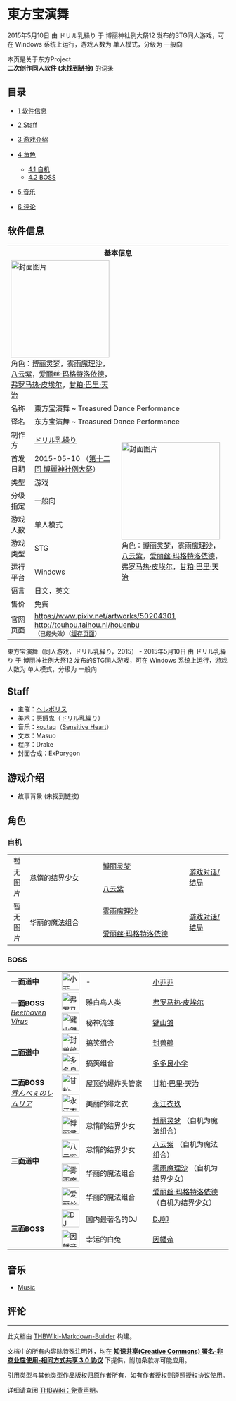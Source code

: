 # 東方宝演舞

<!-- source html: G:\repos\THBWiki-Markdown-Builder\THBWikiMarkdown\Temp\main\5\53\ns0%3A%E6%9D%B1%E6%96%B9%E5%AE%9D%E6%BC%94%E8%88%9E.html -->

2015年5月10日 由 ドリル乳繰り 于 博丽神社例大祭12 发布的STG同人游戏，可在 Windows 系统上运行，游戏人数为 单人模式，分级为 一般向

本页是关于东方Project  
 **二次创作同人软件 (未找到链接)** 的词条
## 目录

- [1 软件信息](#软件信息)
- [2 Staff](#Staff)
- [3 游戏介绍](#游戏介绍)
- [4 角色](#角色)

  - [4.1 自机](#自机)
  - [4.2 BOSS](#BOSS)



- [5 音乐](#音乐)
- [6 评论](#评论)




## 软件信息

<table><tbody><tr><th colspan="3">基本信息</th></tr><tr><td class="cover-artwork-mobile" colspan="2"><a href="./文件-東方宝演舞封面.jpg.md" class="image" title="封面图片"><img alt="封面图片" src="https://upload.thwiki.cc/thumb/c/c7/%E6%9D%B1%E6%96%B9%E5%AE%9D%E6%BC%94%E8%88%9E%E5%B0%81%E9%9D%A2.jpg/224px-%E6%9D%B1%E6%96%B9%E5%AE%9D%E6%BC%94%E8%88%9E%E5%B0%81%E9%9D%A2.jpg" decoding="async" loading="lazy" width="224" height="221" srcset="https://upload.thwiki.cc/thumb/c/c7/%E6%9D%B1%E6%96%B9%E5%AE%9D%E6%BC%94%E8%88%9E%E5%B0%81%E9%9D%A2.jpg/336px-%E6%9D%B1%E6%96%B9%E5%AE%9D%E6%BC%94%E8%88%9E%E5%B0%81%E9%9D%A2.jpg 1.5x, https://upload.thwiki.cc/thumb/c/c7/%E6%9D%B1%E6%96%B9%E5%AE%9D%E6%BC%94%E8%88%9E%E5%B0%81%E9%9D%A2.jpg/448px-%E6%9D%B1%E6%96%B9%E5%AE%9D%E6%BC%94%E8%88%9E%E5%B0%81%E9%9D%A2.jpg 2x" data-file-width="850" data-file-height="840"></a><div class="cover-char">角色：<a href="./博丽灵梦.md" title="博丽灵梦">博丽灵梦</a>，<a href="./雾雨魔理沙.md" title="雾雨魔理沙">雾雨魔理沙</a>，<a href="./八云紫.md" title="八云紫">八云紫</a>，<a href="./爱丽丝·玛格特洛依德.md" title="爱丽丝·玛格特洛依德">爱丽丝·玛格特洛依德</a>，<a href="/index.php?title=%E5%BC%97%E7%BD%97%E9%A9%AC%E7%83%AD%C2%B7%E7%9A%AE%E5%9F%83%E5%B0%94&amp;action=edit&amp;redlink=1" class="new" title="弗罗马热·皮埃尔（页面不存在）">弗罗马热·皮埃尔</a>，<a href="./甘粕·巴里·天治.md" title="甘粕·巴里·天治">甘粕·巴里·天治</a></div></td>
</tr><tr><td class="label">名称</td><td colspan="2"> 東方宝演舞 ~ Treasured Dance Performance </td></tr><tr><td class="label">译名</td><td colspan="2"> 东方宝演舞 ~ Treasured Dance Performance </td></tr><tr><td class="label">制作方</td><td><a href="./ドリル乳繰り.md" title="ドリル乳繰り">ドリル乳繰り</a></td><td class="cover-artwork" rowspan="8" style="min-width:224px;"><a href="./文件-東方宝演舞封面.jpg.md" class="image" title="封面图片"><img alt="封面图片" src="https://upload.thwiki.cc/thumb/c/c7/%E6%9D%B1%E6%96%B9%E5%AE%9D%E6%BC%94%E8%88%9E%E5%B0%81%E9%9D%A2.jpg/224px-%E6%9D%B1%E6%96%B9%E5%AE%9D%E6%BC%94%E8%88%9E%E5%B0%81%E9%9D%A2.jpg" decoding="async" loading="lazy" width="224" height="221" srcset="https://upload.thwiki.cc/thumb/c/c7/%E6%9D%B1%E6%96%B9%E5%AE%9D%E6%BC%94%E8%88%9E%E5%B0%81%E9%9D%A2.jpg/336px-%E6%9D%B1%E6%96%B9%E5%AE%9D%E6%BC%94%E8%88%9E%E5%B0%81%E9%9D%A2.jpg 1.5x, https://upload.thwiki.cc/thumb/c/c7/%E6%9D%B1%E6%96%B9%E5%AE%9D%E6%BC%94%E8%88%9E%E5%B0%81%E9%9D%A2.jpg/448px-%E6%9D%B1%E6%96%B9%E5%AE%9D%E6%BC%94%E8%88%9E%E5%B0%81%E9%9D%A2.jpg 2x" data-file-width="850" data-file-height="840"></a><div class="cover-char">角色：<a href="./博丽灵梦.md" title="博丽灵梦">博丽灵梦</a>，<a href="./雾雨魔理沙.md" title="雾雨魔理沙">雾雨魔理沙</a>，<a href="./八云紫.md" title="八云紫">八云紫</a>，<a href="./爱丽丝·玛格特洛依德.md" title="爱丽丝·玛格特洛依德">爱丽丝·玛格特洛依德</a>，<a href="/index.php?title=%E5%BC%97%E7%BD%97%E9%A9%AC%E7%83%AD%C2%B7%E7%9A%AE%E5%9F%83%E5%B0%94&amp;action=edit&amp;redlink=1" class="new" title="弗罗马热·皮埃尔（页面不存在）">弗罗马热·皮埃尔</a>，<a href="./甘粕·巴里·天治.md" title="甘粕·巴里·天治">甘粕·巴里·天治</a></div></td>
</tr><tr><td class="label">首发日期</td><td>2015-05-10&#160;（<a href="/展会作品列表?e=%E5%8D%9A%E4%B8%BD%E7%A5%9E%E7%A4%BE%E4%BE%8B%E5%A4%A7%E7%A5%AD%2312">第十二回 博麗神社例大祭</a>）</td></tr><tr><td class="label">类型</td><td>游戏</td></tr><tr><td class="label">分级指定</td><td>一般向</td></tr><tr><td class="label">游戏人数</td><td>单人模式</td></tr><tr><td class="label">游戏类型</td><td>STG</td></tr><tr><td class="label">运行平台</td><td>Windows</td></tr><tr><td class="label">语言</td><td>日文，英文</td></tr><tr><td class="label">售价</td><td>免费</td></tr>
<tr><td class="label">官网页面</td><td colspan="2"><a rel="nofollow" class="external free" href="https://www.pixiv.net/artworks/50204301">https://www.pixiv.net/artworks/50204301</a><br><a rel="nofollow" class="external free" href="http://touhou.taihou.nl/houenbu">http://touhou.taihou.nl/houenbu</a><br><span style="font-family: sans-serif; cursor: default; color:#555; font-size: 0.8em; bottom: 0.1em; font-weight: bold;" title="连接到已经失效网页">（已经失效）</span><small>（<a rel="nofollow" class="external text" href="https://web.archive.org/web/20191028192334/http://touhou.taihou.nl:80/houenbu/">缓存页面</a>）</small></td></tr></tbody></table>

東方宝演舞（同人游戏，ドリル乳繰り，2015） - 2015年5月10日 由 ドリル乳繰り 于 博丽神社例大祭12 发布的STG同人游戏，可在 Windows 系统上运行，游戏人数为 单人模式，分级为 一般向
## Staff
- 主催：[ヘレポリス](./ヘレポリス.md)
- 美术：[悪餓鬼](./悪餓鬼.md)（[ドリル乳繰り](./ドリル乳繰り.md)）
- 音乐：[koutaq](./koutaq.md)（[Sensitive Heart](./Sensitive_Heart.md)）
- 文本：Masuo
- 程序：Drake
- 封面合成：ExPorygon

## 游戏介绍
- 故事背景 (未找到链接)

## 角色
### 自机

<table><tbody><tr><td align="center" rowspan="2">暂无<br>图片</td> <td style="width:150px;padding:3px 9px 3px 7px;" rowspan="2">怠惰的结界少女</td><td style="width:180px;padding:3px 9px 3px 7px;"> <a href="./博丽灵梦.md" title="博丽灵梦">博丽灵梦</a></td><td rowspan="2"><a href="/index.php?title=%E6%B8%B8%E6%88%8F%E5%AF%B9%E8%AF%9D:%E6%9D%B1%E6%96%B9%E5%AE%9D%E6%BC%94%E8%88%9E/%E6%80%A0%E6%83%B0%E7%9A%84%E7%BB%93%E7%95%8C%E5%B0%91%E5%A5%B3&amp;action=edit&amp;redlink=1" class="new" title="游戏对话:東方宝演舞/怠惰的结界少女（页面不存在）">游戏对话/结局</a></td></tr><tr><td style="width:150px;padding:3px 9px 3px 7px;"><a href="./八云紫.md" title="八云紫">八云紫</a></td></tr>
<tr><td align="center" rowspan="2">暂无<br>图片</td> <td style="width:150px;padding:3px 9px 3px 7px;" rowspan="2">华丽的魔法组合</td><td style="width:180px;padding:3px 9px 3px 7px;"> <a href="./雾雨魔理沙.md" title="雾雨魔理沙">雾雨魔理沙</a></td><td rowspan="2"><a href="/index.php?title=%E6%B8%B8%E6%88%8F%E5%AF%B9%E8%AF%9D:%E6%9D%B1%E6%96%B9%E5%AE%9D%E6%BC%94%E8%88%9E/%E5%8D%8E%E4%B8%BD%E7%9A%84%E9%AD%94%E6%B3%95%E7%BB%84%E5%90%88&amp;action=edit&amp;redlink=1" class="new" title="游戏对话:東方宝演舞/华丽的魔法组合（页面不存在）">游戏对话/结局</a></td></tr><tr><td style="width:150px;padding:3px 9px 3px 7px;"><a href="./爱丽丝·玛格特洛依德.md" title="爱丽丝·玛格特洛依德">爱丽丝·玛格特洛依德</a></td></tr></tbody></table>


### BOSS

<table><tbody><tr><td rowspan="1" class="bg-color-info-10" style="min-width:100px"><b>一面道中</b></td><td style="min-width:35px" rowspan="1"><div class="center"><div class="floatnone"><a href="./文件-小菲菲.png.md" class="image"><img alt="小菲菲.png" src="https://upload.thwiki.cc/thumb/2/2a/%E5%B0%8F%E8%8F%B2%E8%8F%B2.png/40px-%E5%B0%8F%E8%8F%B2%E8%8F%B2.png" decoding="async" loading="lazy" width="40" height="40" srcset="https://upload.thwiki.cc/thumb/2/2a/%E5%B0%8F%E8%8F%B2%E8%8F%B2.png/60px-%E5%B0%8F%E8%8F%B2%E8%8F%B2.png 1.5x, https://upload.thwiki.cc/thumb/2/2a/%E5%B0%8F%E8%8F%B2%E8%8F%B2.png/80px-%E5%B0%8F%E8%8F%B2%E8%8F%B2.png 2x" data-file-width="1024" data-file-height="1024"></a></div></div></td>  <td style="width:150px;padding:3px 9px 3px 7px;" rowspan="1"> -</td><td style="width:180px;padding:3px 9px 3px 7px;" rowspan="1"> <a href="/index.php?title=%E5%B0%8F%E8%8F%B2%E8%8F%B2&amp;action=edit&amp;redlink=1" class="new" title="小菲菲（页面不存在）">小菲菲</a> </td></tr><tr><td rowspan="2" class="bg-color-info-10" style="min-width:100px"><b>一面BOSS</b><br><i><a href="/index.php?title=Beethoven_Virus&amp;action=edit&amp;redlink=1" class="new" title="Beethoven Virus（页面不存在）">Beethoven Virus</a></i></td><td style="min-width:35px" rowspan="1"><div class="center"><div class="floatnone"><a href="./文件-弗罗马热·皮埃尔.png.md" class="image"><img alt="弗罗马热·皮埃尔.png" src="https://upload.thwiki.cc/thumb/7/70/%E5%BC%97%E7%BD%97%E9%A9%AC%E7%83%AD%C2%B7%E7%9A%AE%E5%9F%83%E5%B0%94.png/40px-%E5%BC%97%E7%BD%97%E9%A9%AC%E7%83%AD%C2%B7%E7%9A%AE%E5%9F%83%E5%B0%94.png" decoding="async" loading="lazy" width="40" height="40" srcset="https://upload.thwiki.cc/thumb/7/70/%E5%BC%97%E7%BD%97%E9%A9%AC%E7%83%AD%C2%B7%E7%9A%AE%E5%9F%83%E5%B0%94.png/60px-%E5%BC%97%E7%BD%97%E9%A9%AC%E7%83%AD%C2%B7%E7%9A%AE%E5%9F%83%E5%B0%94.png 1.5x, https://upload.thwiki.cc/thumb/7/70/%E5%BC%97%E7%BD%97%E9%A9%AC%E7%83%AD%C2%B7%E7%9A%AE%E5%9F%83%E5%B0%94.png/80px-%E5%BC%97%E7%BD%97%E9%A9%AC%E7%83%AD%C2%B7%E7%9A%AE%E5%9F%83%E5%B0%94.png 2x" data-file-width="1024" data-file-height="1024"></a></div></div></td>  <td style="width:150px;padding:3px 9px 3px 7px;" rowspan="1"> 雅白鸟人类</td><td style="width:180px;padding:3px 9px 3px 7px;" rowspan="1"> <a href="/index.php?title=%E5%BC%97%E7%BD%97%E9%A9%AC%E7%83%AD%C2%B7%E7%9A%AE%E5%9F%83%E5%B0%94&amp;action=edit&amp;redlink=1" class="new" title="弗罗马热·皮埃尔（页面不存在）">弗罗马热·皮埃尔</a> </td></tr><tr><td style="min-width:35px" rowspan="1"><div class="center"><div class="floatnone"><a href="./文件-键山雏（宝演舞）.png.md" class="image"><img alt="键山雏（宝演舞）.png" src="https://upload.thwiki.cc/thumb/1/17/%E9%94%AE%E5%B1%B1%E9%9B%8F%EF%BC%88%E5%AE%9D%E6%BC%94%E8%88%9E%EF%BC%89.png/40px-%E9%94%AE%E5%B1%B1%E9%9B%8F%EF%BC%88%E5%AE%9D%E6%BC%94%E8%88%9E%EF%BC%89.png" decoding="async" loading="lazy" width="40" height="40" srcset="https://upload.thwiki.cc/thumb/1/17/%E9%94%AE%E5%B1%B1%E9%9B%8F%EF%BC%88%E5%AE%9D%E6%BC%94%E8%88%9E%EF%BC%89.png/60px-%E9%94%AE%E5%B1%B1%E9%9B%8F%EF%BC%88%E5%AE%9D%E6%BC%94%E8%88%9E%EF%BC%89.png 1.5x, https://upload.thwiki.cc/thumb/1/17/%E9%94%AE%E5%B1%B1%E9%9B%8F%EF%BC%88%E5%AE%9D%E6%BC%94%E8%88%9E%EF%BC%89.png/80px-%E9%94%AE%E5%B1%B1%E9%9B%8F%EF%BC%88%E5%AE%9D%E6%BC%94%E8%88%9E%EF%BC%89.png 2x" data-file-width="1024" data-file-height="1024"></a></div></div></td>  <td style="width:150px;padding:3px 9px 3px 7px;" rowspan="1"> 秘神流雏</td><td style="width:180px;padding:3px 9px 3px 7px;" rowspan="1"> <a href="./键山雏.md" title="键山雏">键山雏</a> </td></tr>
<tr><td rowspan="2" class="bg-color-info-10" style="min-width:100px"><b>二面道中</b></td><td style="min-width:35px" rowspan="1"><div class="center"><div class="floatnone"><a href="./文件-封兽鵺（宝演舞）.png.md" class="image"><img alt="封兽鵺（宝演舞）.png" src="https://upload.thwiki.cc/thumb/6/62/%E5%B0%81%E5%85%BD%E9%B5%BA%EF%BC%88%E5%AE%9D%E6%BC%94%E8%88%9E%EF%BC%89.png/40px-%E5%B0%81%E5%85%BD%E9%B5%BA%EF%BC%88%E5%AE%9D%E6%BC%94%E8%88%9E%EF%BC%89.png" decoding="async" loading="lazy" width="40" height="40" srcset="https://upload.thwiki.cc/thumb/6/62/%E5%B0%81%E5%85%BD%E9%B5%BA%EF%BC%88%E5%AE%9D%E6%BC%94%E8%88%9E%EF%BC%89.png/60px-%E5%B0%81%E5%85%BD%E9%B5%BA%EF%BC%88%E5%AE%9D%E6%BC%94%E8%88%9E%EF%BC%89.png 1.5x, https://upload.thwiki.cc/thumb/6/62/%E5%B0%81%E5%85%BD%E9%B5%BA%EF%BC%88%E5%AE%9D%E6%BC%94%E8%88%9E%EF%BC%89.png/80px-%E5%B0%81%E5%85%BD%E9%B5%BA%EF%BC%88%E5%AE%9D%E6%BC%94%E8%88%9E%EF%BC%89.png 2x" data-file-width="1024" data-file-height="1024"></a></div></div></td>  <td style="width:150px;padding:3px 9px 3px 7px;" rowspan="1"> 搞笑组合</td><td style="width:180px;padding:3px 9px 3px 7px;" rowspan="1"> <a href="./封兽鵺.md" title="封兽鵺">封兽鵺</a> </td></tr><tr><td style="min-width:35px" rowspan="1"><div class="center"><div class="floatnone"><a href="./文件-多多良小伞（宝演舞）.png.md" class="image"><img alt="多多良小伞（宝演舞）.png" src="https://upload.thwiki.cc/thumb/7/74/%E5%A4%9A%E5%A4%9A%E8%89%AF%E5%B0%8F%E4%BC%9E%EF%BC%88%E5%AE%9D%E6%BC%94%E8%88%9E%EF%BC%89.png/40px-%E5%A4%9A%E5%A4%9A%E8%89%AF%E5%B0%8F%E4%BC%9E%EF%BC%88%E5%AE%9D%E6%BC%94%E8%88%9E%EF%BC%89.png" decoding="async" loading="lazy" width="40" height="40" srcset="https://upload.thwiki.cc/thumb/7/74/%E5%A4%9A%E5%A4%9A%E8%89%AF%E5%B0%8F%E4%BC%9E%EF%BC%88%E5%AE%9D%E6%BC%94%E8%88%9E%EF%BC%89.png/60px-%E5%A4%9A%E5%A4%9A%E8%89%AF%E5%B0%8F%E4%BC%9E%EF%BC%88%E5%AE%9D%E6%BC%94%E8%88%9E%EF%BC%89.png 1.5x, https://upload.thwiki.cc/thumb/7/74/%E5%A4%9A%E5%A4%9A%E8%89%AF%E5%B0%8F%E4%BC%9E%EF%BC%88%E5%AE%9D%E6%BC%94%E8%88%9E%EF%BC%89.png/80px-%E5%A4%9A%E5%A4%9A%E8%89%AF%E5%B0%8F%E4%BC%9E%EF%BC%88%E5%AE%9D%E6%BC%94%E8%88%9E%EF%BC%89.png 2x" data-file-width="1024" data-file-height="1024"></a></div></div></td>  <td style="width:150px;padding:3px 9px 3px 7px;" rowspan="1"> 搞笑组合</td><td style="width:180px;padding:3px 9px 3px 7px;" rowspan="1"> <a href="./多多良小伞.md" title="多多良小伞">多多良小伞</a> </td></tr><tr><td rowspan="2" class="bg-color-info-10" style="min-width:100px"><b>二面BOSS</b><br><i><a href="/%E5%91%91%E3%82%93%E3%81%B9%E3%81%87%E3%81%AE%E3%83%AC%E3%83%A0%E3%83%AA%E3%82%A2" class="mw-redirect" title="呑んべぇのレムリア">呑んべぇのレムリア</a></i></td><td style="min-width:35px" rowspan="1"><div class="center"><div class="floatnone"><a href="./文件-甘粕·巴里·天治（宝演舞）.png.md" class="image"><img alt="甘粕·巴里·天治（宝演舞）.png" src="https://upload.thwiki.cc/thumb/c/ca/%E7%94%98%E7%B2%95%C2%B7%E5%B7%B4%E9%87%8C%C2%B7%E5%A4%A9%E6%B2%BB%EF%BC%88%E5%AE%9D%E6%BC%94%E8%88%9E%EF%BC%89.png/40px-%E7%94%98%E7%B2%95%C2%B7%E5%B7%B4%E9%87%8C%C2%B7%E5%A4%A9%E6%B2%BB%EF%BC%88%E5%AE%9D%E6%BC%94%E8%88%9E%EF%BC%89.png" decoding="async" loading="lazy" width="40" height="40" srcset="https://upload.thwiki.cc/thumb/c/ca/%E7%94%98%E7%B2%95%C2%B7%E5%B7%B4%E9%87%8C%C2%B7%E5%A4%A9%E6%B2%BB%EF%BC%88%E5%AE%9D%E6%BC%94%E8%88%9E%EF%BC%89.png/60px-%E7%94%98%E7%B2%95%C2%B7%E5%B7%B4%E9%87%8C%C2%B7%E5%A4%A9%E6%B2%BB%EF%BC%88%E5%AE%9D%E6%BC%94%E8%88%9E%EF%BC%89.png 1.5x, https://upload.thwiki.cc/thumb/c/ca/%E7%94%98%E7%B2%95%C2%B7%E5%B7%B4%E9%87%8C%C2%B7%E5%A4%A9%E6%B2%BB%EF%BC%88%E5%AE%9D%E6%BC%94%E8%88%9E%EF%BC%89.png/80px-%E7%94%98%E7%B2%95%C2%B7%E5%B7%B4%E9%87%8C%C2%B7%E5%A4%A9%E6%B2%BB%EF%BC%88%E5%AE%9D%E6%BC%94%E8%88%9E%EF%BC%89.png 2x" data-file-width="1024" data-file-height="1024"></a></div></div></td>  <td style="width:150px;padding:3px 9px 3px 7px;" rowspan="1"> 屋顶的爆炸头管家</td><td style="width:180px;padding:3px 9px 3px 7px;" rowspan="1"> <a href="./甘粕·巴里·天治.md" title="甘粕·巴里·天治">甘粕·巴里·天治</a> </td></tr><tr><td style="min-width:35px" rowspan="1"><div class="center"><div class="floatnone"><a href="./文件-永江衣玖（宝演舞）.png.md" class="image"><img alt="永江衣玖（宝演舞）.png" src="https://upload.thwiki.cc/thumb/a/a5/%E6%B0%B8%E6%B1%9F%E8%A1%A3%E7%8E%96%EF%BC%88%E5%AE%9D%E6%BC%94%E8%88%9E%EF%BC%89.png/40px-%E6%B0%B8%E6%B1%9F%E8%A1%A3%E7%8E%96%EF%BC%88%E5%AE%9D%E6%BC%94%E8%88%9E%EF%BC%89.png" decoding="async" loading="lazy" width="40" height="40" srcset="https://upload.thwiki.cc/thumb/a/a5/%E6%B0%B8%E6%B1%9F%E8%A1%A3%E7%8E%96%EF%BC%88%E5%AE%9D%E6%BC%94%E8%88%9E%EF%BC%89.png/60px-%E6%B0%B8%E6%B1%9F%E8%A1%A3%E7%8E%96%EF%BC%88%E5%AE%9D%E6%BC%94%E8%88%9E%EF%BC%89.png 1.5x, https://upload.thwiki.cc/thumb/a/a5/%E6%B0%B8%E6%B1%9F%E8%A1%A3%E7%8E%96%EF%BC%88%E5%AE%9D%E6%BC%94%E8%88%9E%EF%BC%89.png/80px-%E6%B0%B8%E6%B1%9F%E8%A1%A3%E7%8E%96%EF%BC%88%E5%AE%9D%E6%BC%94%E8%88%9E%EF%BC%89.png 2x" data-file-width="1024" data-file-height="1024"></a></div></div></td>  <td style="width:150px;padding:3px 9px 3px 7px;" rowspan="1"> 美丽的绯之衣</td><td style="width:180px;padding:3px 9px 3px 7px;" rowspan="1"> <a href="./永江衣玖.md" title="永江衣玖">永江衣玖</a> </td></tr>
<tr><td rowspan="4" class="bg-color-info-10" style="min-width:100px"><b>三面道中</b></td><td style="min-width:35px" rowspan="1"><div class="center"><div class="floatnone"><a href="./文件-博丽灵梦（宝演舞）.png.md" class="image"><img alt="博丽灵梦（宝演舞）.png" src="https://upload.thwiki.cc/thumb/7/78/%E5%8D%9A%E4%B8%BD%E7%81%B5%E6%A2%A6%EF%BC%88%E5%AE%9D%E6%BC%94%E8%88%9E%EF%BC%89.png/40px-%E5%8D%9A%E4%B8%BD%E7%81%B5%E6%A2%A6%EF%BC%88%E5%AE%9D%E6%BC%94%E8%88%9E%EF%BC%89.png" decoding="async" loading="lazy" width="40" height="40" srcset="https://upload.thwiki.cc/thumb/7/78/%E5%8D%9A%E4%B8%BD%E7%81%B5%E6%A2%A6%EF%BC%88%E5%AE%9D%E6%BC%94%E8%88%9E%EF%BC%89.png/60px-%E5%8D%9A%E4%B8%BD%E7%81%B5%E6%A2%A6%EF%BC%88%E5%AE%9D%E6%BC%94%E8%88%9E%EF%BC%89.png 1.5x, https://upload.thwiki.cc/thumb/7/78/%E5%8D%9A%E4%B8%BD%E7%81%B5%E6%A2%A6%EF%BC%88%E5%AE%9D%E6%BC%94%E8%88%9E%EF%BC%89.png/80px-%E5%8D%9A%E4%B8%BD%E7%81%B5%E6%A2%A6%EF%BC%88%E5%AE%9D%E6%BC%94%E8%88%9E%EF%BC%89.png 2x" data-file-width="1024" data-file-height="1024"></a></div></div></td>  <td style="width:150px;padding:3px 9px 3px 7px;" rowspan="1"> 怠惰的结界少女</td><td style="width:180px;padding:3px 9px 3px 7px;" rowspan="1"> <a href="./博丽灵梦.md" title="博丽灵梦">博丽灵梦</a> （自机为魔法组合）</td></tr><tr><td style="min-width:35px" rowspan="1"><div class="center"><div class="floatnone"><a href="./文件-八云紫（宝演舞）.png.md" class="image"><img alt="八云紫（宝演舞）.png" src="https://upload.thwiki.cc/thumb/b/b1/%E5%85%AB%E4%BA%91%E7%B4%AB%EF%BC%88%E5%AE%9D%E6%BC%94%E8%88%9E%EF%BC%89.png/40px-%E5%85%AB%E4%BA%91%E7%B4%AB%EF%BC%88%E5%AE%9D%E6%BC%94%E8%88%9E%EF%BC%89.png" decoding="async" loading="lazy" width="40" height="40" srcset="https://upload.thwiki.cc/thumb/b/b1/%E5%85%AB%E4%BA%91%E7%B4%AB%EF%BC%88%E5%AE%9D%E6%BC%94%E8%88%9E%EF%BC%89.png/60px-%E5%85%AB%E4%BA%91%E7%B4%AB%EF%BC%88%E5%AE%9D%E6%BC%94%E8%88%9E%EF%BC%89.png 1.5x, https://upload.thwiki.cc/thumb/b/b1/%E5%85%AB%E4%BA%91%E7%B4%AB%EF%BC%88%E5%AE%9D%E6%BC%94%E8%88%9E%EF%BC%89.png/80px-%E5%85%AB%E4%BA%91%E7%B4%AB%EF%BC%88%E5%AE%9D%E6%BC%94%E8%88%9E%EF%BC%89.png 2x" data-file-width="1024" data-file-height="1024"></a></div></div></td>  <td style="width:150px;padding:3px 9px 3px 7px;" rowspan="1"> 怠惰的结界少女</td><td style="width:180px;padding:3px 9px 3px 7px;" rowspan="1"> <a href="./八云紫.md" title="八云紫">八云紫</a> （自机为魔法组合）</td></tr><tr><td style="min-width:35px" rowspan="1"><div class="center"><div class="floatnone"><a href="./文件-雾雨魔理沙（宝演舞）.png.md" class="image"><img alt="雾雨魔理沙（宝演舞）.png" src="https://upload.thwiki.cc/thumb/7/7a/%E9%9B%BE%E9%9B%A8%E9%AD%94%E7%90%86%E6%B2%99%EF%BC%88%E5%AE%9D%E6%BC%94%E8%88%9E%EF%BC%89.png/40px-%E9%9B%BE%E9%9B%A8%E9%AD%94%E7%90%86%E6%B2%99%EF%BC%88%E5%AE%9D%E6%BC%94%E8%88%9E%EF%BC%89.png" decoding="async" loading="lazy" width="40" height="40" srcset="https://upload.thwiki.cc/thumb/7/7a/%E9%9B%BE%E9%9B%A8%E9%AD%94%E7%90%86%E6%B2%99%EF%BC%88%E5%AE%9D%E6%BC%94%E8%88%9E%EF%BC%89.png/60px-%E9%9B%BE%E9%9B%A8%E9%AD%94%E7%90%86%E6%B2%99%EF%BC%88%E5%AE%9D%E6%BC%94%E8%88%9E%EF%BC%89.png 1.5x, https://upload.thwiki.cc/thumb/7/7a/%E9%9B%BE%E9%9B%A8%E9%AD%94%E7%90%86%E6%B2%99%EF%BC%88%E5%AE%9D%E6%BC%94%E8%88%9E%EF%BC%89.png/80px-%E9%9B%BE%E9%9B%A8%E9%AD%94%E7%90%86%E6%B2%99%EF%BC%88%E5%AE%9D%E6%BC%94%E8%88%9E%EF%BC%89.png 2x" data-file-width="1024" data-file-height="1024"></a></div></div></td>  <td style="width:150px;padding:3px 9px 3px 7px;" rowspan="1"> 华丽的魔法组合</td><td style="width:180px;padding:3px 9px 3px 7px;" rowspan="1"> <a href="./雾雨魔理沙.md" title="雾雨魔理沙">雾雨魔理沙</a> （自机为结界少女）</td></tr><tr><td style="min-width:35px" rowspan="1"><div class="center"><div class="floatnone"><a href="./文件-爱丽丝·玛格特洛依德（宝演舞）.png.md" class="image"><img alt="爱丽丝·玛格特洛依德（宝演舞）.png" src="https://upload.thwiki.cc/thumb/2/21/%E7%88%B1%E4%B8%BD%E4%B8%9D%C2%B7%E7%8E%9B%E6%A0%BC%E7%89%B9%E6%B4%9B%E4%BE%9D%E5%BE%B7%EF%BC%88%E5%AE%9D%E6%BC%94%E8%88%9E%EF%BC%89.png/40px-%E7%88%B1%E4%B8%BD%E4%B8%9D%C2%B7%E7%8E%9B%E6%A0%BC%E7%89%B9%E6%B4%9B%E4%BE%9D%E5%BE%B7%EF%BC%88%E5%AE%9D%E6%BC%94%E8%88%9E%EF%BC%89.png" decoding="async" loading="lazy" width="40" height="40" srcset="https://upload.thwiki.cc/thumb/2/21/%E7%88%B1%E4%B8%BD%E4%B8%9D%C2%B7%E7%8E%9B%E6%A0%BC%E7%89%B9%E6%B4%9B%E4%BE%9D%E5%BE%B7%EF%BC%88%E5%AE%9D%E6%BC%94%E8%88%9E%EF%BC%89.png/60px-%E7%88%B1%E4%B8%BD%E4%B8%9D%C2%B7%E7%8E%9B%E6%A0%BC%E7%89%B9%E6%B4%9B%E4%BE%9D%E5%BE%B7%EF%BC%88%E5%AE%9D%E6%BC%94%E8%88%9E%EF%BC%89.png 1.5x, https://upload.thwiki.cc/thumb/2/21/%E7%88%B1%E4%B8%BD%E4%B8%9D%C2%B7%E7%8E%9B%E6%A0%BC%E7%89%B9%E6%B4%9B%E4%BE%9D%E5%BE%B7%EF%BC%88%E5%AE%9D%E6%BC%94%E8%88%9E%EF%BC%89.png/80px-%E7%88%B1%E4%B8%BD%E4%B8%9D%C2%B7%E7%8E%9B%E6%A0%BC%E7%89%B9%E6%B4%9B%E4%BE%9D%E5%BE%B7%EF%BC%88%E5%AE%9D%E6%BC%94%E8%88%9E%EF%BC%89.png 2x" data-file-width="1024" data-file-height="1024"></a></div></div></td>  <td style="width:150px;padding:3px 9px 3px 7px;" rowspan="1"> 华丽的魔法组合</td><td style="width:180px;padding:3px 9px 3px 7px;" rowspan="1"> <a href="./爱丽丝·玛格特洛依德.md" title="爱丽丝·玛格特洛依德">爱丽丝·玛格特洛依德</a> （自机为结界少女）</td></tr><tr><td rowspan="2" class="bg-color-info-10" style="min-width:100px"><b>三面BOSS</b></td><td style="min-width:35px" rowspan="1"><div class="center"><div class="floatnone"><a href="./文件-DJ卯.png.md" class="image"><img alt="DJ卯.png" src="https://upload.thwiki.cc/thumb/3/3d/DJ%E5%8D%AF.png/40px-DJ%E5%8D%AF.png" decoding="async" loading="lazy" width="40" height="40" srcset="https://upload.thwiki.cc/thumb/3/3d/DJ%E5%8D%AF.png/60px-DJ%E5%8D%AF.png 1.5x, https://upload.thwiki.cc/thumb/3/3d/DJ%E5%8D%AF.png/80px-DJ%E5%8D%AF.png 2x" data-file-width="1024" data-file-height="1024"></a></div></div></td>  <td style="width:150px;padding:3px 9px 3px 7px;" rowspan="1"> 国内最著名的DJ</td><td style="width:180px;padding:3px 9px 3px 7px;" rowspan="1"> <a href="/index.php?title=DJ%E5%8D%AF&amp;action=edit&amp;redlink=1" class="new" title="DJ卯（页面不存在）">DJ卯</a> </td></tr><tr><td style="min-width:35px" rowspan="1"><div class="center"><div class="floatnone"><a href="./文件-因幡帝（宝演舞）.png.md" class="image"><img alt="因幡帝（宝演舞）.png" src="https://upload.thwiki.cc/thumb/d/df/%E5%9B%A0%E5%B9%A1%E5%B8%9D%EF%BC%88%E5%AE%9D%E6%BC%94%E8%88%9E%EF%BC%89.png/40px-%E5%9B%A0%E5%B9%A1%E5%B8%9D%EF%BC%88%E5%AE%9D%E6%BC%94%E8%88%9E%EF%BC%89.png" decoding="async" loading="lazy" width="40" height="40" srcset="https://upload.thwiki.cc/thumb/d/df/%E5%9B%A0%E5%B9%A1%E5%B8%9D%EF%BC%88%E5%AE%9D%E6%BC%94%E8%88%9E%EF%BC%89.png/60px-%E5%9B%A0%E5%B9%A1%E5%B8%9D%EF%BC%88%E5%AE%9D%E6%BC%94%E8%88%9E%EF%BC%89.png 1.5x, https://upload.thwiki.cc/thumb/d/df/%E5%9B%A0%E5%B9%A1%E5%B8%9D%EF%BC%88%E5%AE%9D%E6%BC%94%E8%88%9E%EF%BC%89.png/80px-%E5%9B%A0%E5%B9%A1%E5%B8%9D%EF%BC%88%E5%AE%9D%E6%BC%94%E8%88%9E%EF%BC%89.png 2x" data-file-width="1024" data-file-height="1024"></a></div></div></td>  <td style="width:150px;padding:3px 9px 3px 7px;" rowspan="1"> 幸运的白兔</td><td style="width:180px;padding:3px 9px 3px 7px;" rowspan="1"> <a href="./因幡帝.md" title="因幡帝">因幡帝</a> </td></tr></tbody></table>


## 音乐
- [Music](./東方宝演舞-Music.md)

## 评论




---

此文档由 [THBWiki-Markdown-Builder](https://github.com/Delsin-Yu/THBWiki-Markdown-Builder) 构建。

文档中的所有内容除特殊注明外，均在 [**知识共享(Creative Commons) 署名-非商业性使用-相同方式共享 3.0 协议**](https://creativecommons.org/licenses/by-sa/3.0/deed.zh-hans) 下提供，附加条款亦可能应用。

引用类型与其他类型作品版权归原作者所有，如有作者授权则遵照授权协议使用。

详细请查阅 [THBWiki：免责声明](https://thbwiki.cc/THBWiki:%E5%85%8D%E8%B4%A3%E5%A3%B0%E6%98%8E)。

